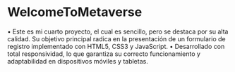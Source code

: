 # WelcomeToMetaverse

•	Este es mi cuarto proyecto, el cual es sencillo, pero se destaca por su alta calidad. Su objetivo principal radica en la presentación de un formulario de registro implementado con HTML5, CSS3 y JavaScript.
•	Desarrollado con total responsividad, lo que garantiza su correcto funcionamiento y adaptabilidad en dispositivos móviles y tabletas.
